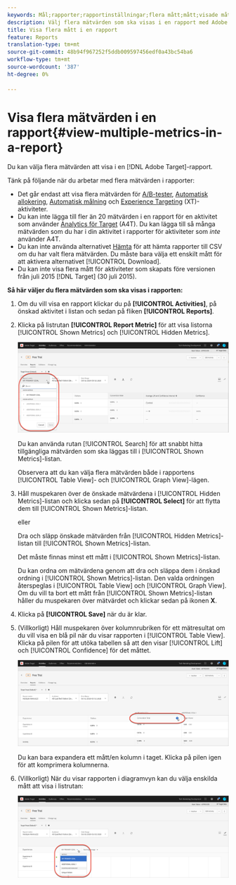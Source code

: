 ```yaml
---
keywords: Mål;rapporter;rapportinställningar;flera mått;mått;visade mått;dolda mått
description: Välj flera mätvärden som ska visas i en rapport med Adobe Target.
title: Visa flera mått i en rapport
feature: Reports
translation-type: tm+mt
source-git-commit: 48b94f967252f5ddb009597456edf0a43bc54ba6
workflow-type: tm+mt
source-wordcount: '387'
ht-degree: 0%

---
```



# Visa flera mätvärden i en rapport{#view-multiple-metrics-in-a-report}

Du kan välja flera mätvärden att visa i en [!DNL Adobe Target]-rapport.

Tänk på följande när du arbetar med flera mätvärden i rapporter:

* Det går endast att visa flera mätvärden för [A/B-tester](/help/c-activities/t-test-ab/test-ab.md), [Automatisk allokering](/help/c-activities/automated-traffic-allocation/automated-traffic-allocation.md), [Automatisk målning](/help/c-activities/auto-target/auto-target-to-optimize.md) och [Experience Targeting](/help/c-activities/t-experience-target/experience-target.md) (XT)-aktiviteter.
* Du kan inte lägga till fler än 20 mätvärden i en rapport för en aktivitet som använder [Analytics för Target](/help/c-integrating-target-with-mac/a4t/a4t.md) (A4T). Du kan lägga till så många mätvärden som du har i din aktivitet i rapporter för aktiviteter som *inte* använder A4T.
* Du kan inte använda alternativet [Hämta](/help/c-reports/downloading-data-in-csv-file.md) för att hämta rapporter till CSV om du har valt flera mätvärden. Du måste bara välja ett enskilt mått för att aktivera alternativet [!UICONTROL Download].
* Du kan inte visa flera mått för aktiviteter som skapats före versionen från juli 2015 [!DNL Target] (30 juli 2015).

**Så här väljer du flera mätvärden som ska visas i rapporten:**

1. Om du vill visa en rapport klickar du på **[!UICONTROL Activities]**, på önskad aktivitet i listan och sedan på fliken **[!UICONTROL Reports]**.
1. Klicka på listrutan **[!UICONTROL Report Metric]** för att visa listorna [!UICONTROL Shown Metrics] och [!UICONTROL Hidden Metrics].

   ![](assets/multiple_metrics.png)

   Du kan använda rutan [!UICONTROL Search] för att snabbt hitta tillgängliga mätvärden som ska läggas till i [!UICONTROL Shown Metrics]-listan.

   Observera att du kan välja flera mätvärden både i rapportens [!UICONTROL Table View]- och [!UICONTROL Graph View]-lägen.

1. Håll muspekaren över de önskade mätvärdena i [!UICONTROL Hidden Metrics]-listan och klicka sedan på **[!UICONTROL Select]** för att flytta dem till [!UICONTROL Shown Metrics]-listan.

   eller

   Dra och släpp önskade mätvärden från [!UICONTROL Hidden Metrics]-listan till [!UICONTROL Shown Metrics]-listan.

   Det måste finnas minst ett mått i [!UICONTROL Shown Metrics]-listan.

   Du kan ordna om mätvärdena genom att dra och släppa dem i önskad ordning i [!UICONTROL Shown Metrics]-listan. Den valda ordningen återspeglas i [!UICONTROL Table View] och [!UICONTROL Graph View]. Om du vill ta bort ett mått från [!UICONTROL Shown Metrics]-listan håller du muspekaren över mätvärdet och klickar sedan på ikonen **X**.

1. Klicka på **[!UICONTROL Save]** när du är klar.
1. (Villkorligt) Håll muspekaren över kolumnrubriken för ett mätresultat om du vill visa en blå pil när du visar rapporten i [!UICONTROL Table View]. Klicka på pilen för att utöka tabellen så att den visar [!UICONTROL Lift] och [!UICONTROL Confidence] för det måttet.

   ![](assets/multiple_metrics_table.png)

   Du kan bara expandera ett mått/en kolumn i taget. Klicka på pilen igen för att komprimera kolumnerna.

1. (Villkorligt) När du visar rapporten i diagramvyn kan du välja enskilda mått att visa i listrutan:

   ![](assets/multiple_metrics_graph.png)

